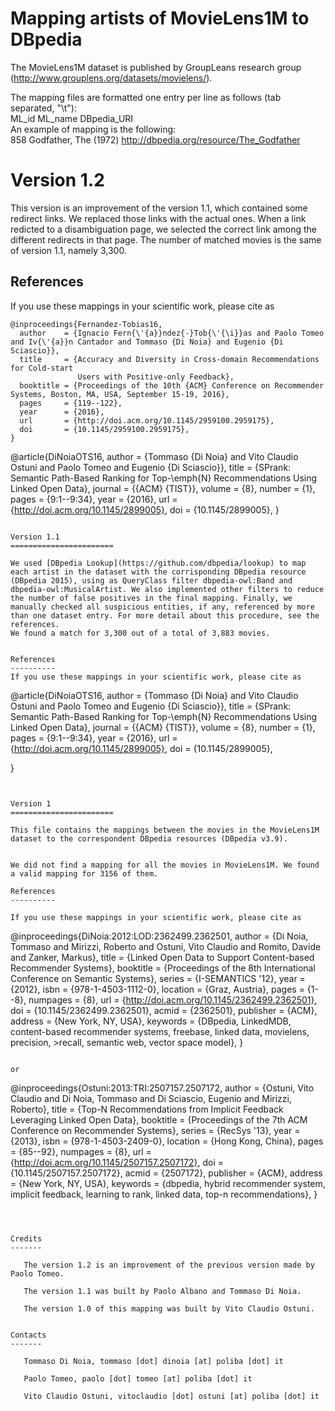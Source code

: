 
Mapping artists of MovieLens1M to DBpedia
=======================
The MovieLens1M dataset is published by GroupLeans research group (http://www.grouplens.org/datasets/movielens/).

The mapping files are formatted one entry per line as follows (tab separated, "\t"):  
ML_id	ML_name	DBpedia_URI  
An example of mapping is the following:  
858	Godfather, The (1972)	http://dbpedia.org/resource/The_Godfather   


Version 1.2
=======================
This version is an improvement of the version 1.1, which contained some redirect links. 
We replaced those links with the actual ones. When a link redicted to a disambiguation page, we selected the correct link among the different redirects in that page.
The number of matched movies is the same of version 1.1, namely 3,300.

References
----------
If you use these mappings in your scientific work, please cite as  

~~~
@inproceedings{Fernandez-Tobias16,
  author    = {Ignacio Fern{\'{a}}ndez{-}Tob{\'{\i}}as and Paolo Tomeo and Iv{\'{a}}n Cantador and Tommaso {Di Noia} and Eugenio {Di Sciascio}},
  title     = {Accuracy and Diversity in Cross-domain Recommendations for Cold-start
               Users with Positive-only Feedback},
  booktitle = {Proceedings of the 10th {ACM} Conference on Recommender Systems, Boston, MA, USA, September 15-19, 2016},
  pages     = {119--122},
  year      = {2016},
  url       = {http://doi.acm.org/10.1145/2959100.2959175},
  doi       = {10.1145/2959100.2959175},
}
~~~
@article{DiNoiaOTS16,
  author    = {Tommaso {Di Noia} and Vito Claudio Ostuni and Paolo Tomeo and Eugenio {Di Sciascio}},
  title     = {SPrank: Semantic Path-Based Ranking for Top-\emph{N} Recommendations Using Linked Open Data},
  journal   = {{ACM} {TIST}},
  volume    = {8},
  number    = {1},
  pages     = {9:1--9:34},
  year      = {2016},
  url       = {http://doi.acm.org/10.1145/2899005},
  doi       = {10.1145/2899005},
}
~~~

Version 1.1
=======================

We used [DBpedia Lookup](https://github.com/dbpedia/lookup) to map each artist in the dataset with the corrisponding DBpedia resource (DBpedia 2015), using as QueryClass filter dbpedia-owl:Band and dbpedia-owl:MusicalArtist. We also implemented other filters to reduce the number of false positives in the final mapping. Finally, we manually checked all suspicious entities, if any, referenced by more than one dataset entry. For more detail about this procedure, see the references.
We found a match for 3,300 out of a total of 3,883 movies.


References
----------
If you use these mappings in your scientific work, please cite as  

~~~
@article{DiNoiaOTS16,
  author    = {Tommaso {Di Noia} and Vito Claudio Ostuni and Paolo Tomeo and Eugenio {Di Sciascio}},
  title     = {SPrank: Semantic Path-Based Ranking for Top-\emph{N} Recommendations Using Linked Open Data},
  journal   = {{ACM} {TIST}},
  volume    = {8},
  number    = {1},
  pages     = {9:1--9:34},
  year      = {2016},
  url       = {http://doi.acm.org/10.1145/2899005},
  doi       = {10.1145/2899005},

}
~~~
   

Version 1
=======================

This file contains the mappings between the movies in the MovieLens1M dataset to the correspondent DBpedia resources (DBpedia v3.9). 

	
We did not find a mapping for all the movies in MovieLens1M. We found a valid mapping for 3156 of them.

References
----------
   
If you use these mappings in your scientific work, please cite as

~~~
@inproceedings{DiNoia:2012:LOD:2362499.2362501,
author = {Di Noia, Tommaso and Mirizzi, Roberto and Ostuni, Vito Claudio and Romito, Davide and Zanker, Markus},
title = {Linked Open Data to Support Content-based Recommender Systems},
booktitle = {Proceedings of the 8th International Conference on Semantic Systems},
series = {I-SEMANTICS '12},
year = {2012},
isbn = {978-1-4503-1112-0},
location = {Graz, Austria},
pages = {1--8},
numpages = {8},
url = {http://doi.acm.org/10.1145/2362499.2362501},
doi = {10.1145/2362499.2362501},
acmid = {2362501},
publisher = {ACM},
address = {New York, NY, USA},
keywords = {DBpedia, LinkedMDB, content-based recommender systems, freebase, linked data, movielens, precision, >recall, semantic web, vector space model},
} 
~~~

or

~~~
@inproceedings{Ostuni:2013:TRI:2507157.2507172,
author = {Ostuni, Vito Claudio and Di Noia, Tommaso and Di Sciascio, Eugenio and Mirizzi, Roberto},
title = {Top-N Recommendations from Implicit Feedback Leveraging Linked Open Data},
booktitle = {Proceedings of the 7th ACM Conference on Recommender Systems},
series = {RecSys '13},
year = {2013},
isbn = {978-1-4503-2409-0},
location = {Hong Kong, China},
pages = {85--92},
numpages = {8},
url = {http://doi.acm.org/10.1145/2507157.2507172},
doi = {10.1145/2507157.2507172},
acmid = {2507172},
publisher = {ACM},
address = {New York, NY, USA},
keywords = {dbpedia, hybrid recommender system, implicit feedback, learning to rank, linked data, top-n recommendations},
} 
~~~



Credits
-------
   
   The version 1.2 is an improvement of the previous version made by Paolo Tomeo.
   
   The version 1.1 was built by Paolo Albano and Tommaso Di Noia.

   The version 1.0 of this mapping was built by Vito Claudio Ostuni.


Contacts
-------

   Tommaso Di Noia, tommaso [dot] dinoia [at] poliba [dot] it  
   
   Paolo Tomeo, paolo [dot] tomeo [at] poliba [dot] it 
   
   Vito Claudio Ostuni, vitoclaudio [dot] ostuni [at] poliba [dot] it  
